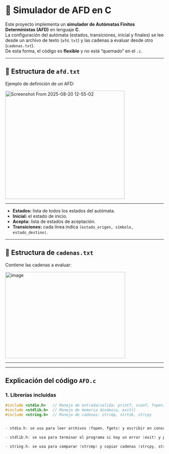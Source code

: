 # 📝 Simulador de AFD en C

Este proyecto implementa un **simulador de Autómatas Finitos Deterministas (AFD)** en lenguaje **C**.  
La configuración del autómata (estados, transiciones, inicial y finales) se lee desde un archivo de texto (`afd.txt`) y las cadenas a evaluar desde otro (`cadenas.txt`).  
De esta forma, el código es **flexible** y no está “quemado” en el `.c`.

---


## 📖 Estructura de `afd.txt`

Ejemplo de definición de un AFD:


<img width="379" height="344" alt="Screenshot From 2025-08-20 12-55-02" src="https://github.com/user-attachments/assets/449e9a17-dd2b-4834-8fec-3017a9a65cfd" />

---

- **Estados:** lista de todos los estados del autómata.  
- **Inicial:** el estado de inicio.  
- **Acepta:** lista de estados de aceptación.  
- **Transiciones:** cada línea indica `(estado_origen, símbolo, estado_destino)`.

---

## 📖 Estructura de `cadenas.txt`

Contiene las cadenas a evaluar:

<img width="381" height="274" alt="image" src="https://github.com/user-attachments/assets/2e36b895-69cd-406a-ae85-ecc3f651ad49" />

---

---

## Explicación del código `AFD.c`

### 1. **Librerías incluidas**
   ```c
   #include <stdio.h>   // Manejo de entrada/salida: printf, scanf, fopen, fgets
   #include <stdlib.h>  // Manejo de memoria dinámica, exit()
   #include <string.h>  // Manejo de cadenas: strcmp, strtok, strcpy


- stdio.h: se usa para leer archivos (fopen, fgets) y escribir en consola (printf).

- stdlib.h: se usa para terminar el programa si hay un error (exit) y para memoria.

- string.h: se usa para comparar (strcmp) y copiar cadenas (strcpy, strtok).
